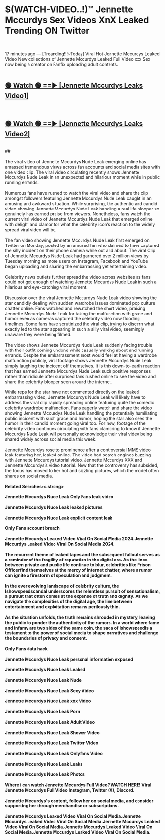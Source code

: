 # $(WATCH-VIDEO..!)™ Jennette Mccurdys Sex Videos XnX Leaked Trending ON Twitter<br>
<br>

17 minutes ago — [Treanding!!!~Today] Viral Hot Jennette Mccurdys Leaked Video New collections of Jennette Mccurdys Leaked Full Video xxx Sex now being a creator on Fanfix uploading adult contents.
<br>
 <br>

##  <a href="https://best2vid.blogspot.com?title=Jennette_Mccurdys">🟢 Watch 🟢 ==► [Jennette Mccurdys Leaks Video1]</a><br>
  <br>

##  <a href="https://best2vid.blogspot.com?title=Jennette_Mccurdys">🟢 Watch 🟢 ==► [Jennette Mccurdys Leaks Video2]</a><br>
  <br>
  ##
  <br>
  <br>
The viral video of Jennette Mccurdys Nude Leak emerging online has amassed tremendous views across fan accounts and social media sites with one video clip. The viral video circulating recently shows Jennette Mccurdys Nude Leak in an unexpected and hilarious moment while in public running errands.
<br><br>
Numerous fans have rushed to watch the viral video and share the clip amongst followers featuring Jennette Mccurdys Nude Leak caught in an amusing and awkward situation. While surprising, the authentic and candid video showing Jennette Mccurdys Nude Leak handling a real life blooper so genuinely has earned praise from viewers. Nonetheless, fans watch the current viral video of Jennette Mccurdys Nude Leak that emerged online with delight and clamor for what the celebrity icon’s reaction to the widely spread viral video will be.
<br><br>
The fan video showing Jennette Mccurdys Nude Leak first emerged on Twitter on Monday, posted by an amused fan who claimed to have captured the silly incident on their phone camera while out and about. The viral Clip of Jennette Mccurdys Nude Leak had garnered over 2 million views by Tuesday morning as more users on Instagram, Facebook and YouTube began uploading and sharing the embarrassing yet entertaining video.
<br><br>
Celebrity news outlets further spread the video across websites as fans could not get enough of watching Jennette Mccurdys Nude Leak in such a hilarious and eye-catching viral moment.
<br><br>
Discussion over the viral Jennette Mccurdys Nude Leak video showing the star candidly dealing with sudden wardrobe issues dominated pop culture chatter online. Fans watched and rewatched the short video, praising Jennette Mccurdys Nude Leak for taking the malfunction with grace and humor even as cameras captured the celebrity video now flooding timelines. Some fans have scrutinized the viral clip, trying to discern what exactly led to the star appearing in such a silly viral video, seemingly unaware they were being filmed.
<br><br>
The video shows Jennette Mccurdys Nude Leak suddenly facing trouble with their outfit coming undone while casually walking about and running errands. Despite the embarrassment most would feel at having a wardrobe malfunction publicly, viral footage shows Jennette Mccurdys Nude Leak simply laughing the incident off themselves. It is this down-to-earth reaction that has earned Jennette Mccurdys Nude Leak such positive responses rather than ridicule after surprised fans rushed online to see the video and share the celebrity blooper seen around the internet.
<br><br>
While reps for the star have not commented directly on the leaked embarrassing video, Jennette Mccurdys Nude Leak will likely have to address the viral clip rapidly spreading online featuring quite the comedic celebrity wardrobe malfunction. Fans eagerly watch and share the video showing Jennette Mccurdys Nude Leak handling the potentially humiliating public incident with such grace and humor, hoping the star also sees the humor in their candid moment going viral too. For now, footage of the celebrity video continues circulating with fans clamoring to know if Jennette Mccurdys Nude Leak will personally acknowledge their viral video being shared widely across social media this week.
<br><br>
Jennette Mccurdys rose to prominence after a controversial MMS video leak featuring her, leaked online. The video had search engines buzzing with Jennette Mccurdys tutorial video, Jennette Mccurdys XXX and Jennette Mccurdys’s video tutorial. Now that the controversy has subsided, the focus has moved to her hot and sizzling pictures, which the model often shares on social media.
<br><br>
<strong>Related Searches:<.strong>
<br><br>
Jennette Mccurdys Nude Leak Only Fans leak video
<br><br>
Jennette Mccurdys Nude Leak leaked pictures
<br><br>
Jennette Mccurdys Nude Leak explicit content leak
<br><br>
Only Fans account breach
<br><br>
Jennette Mccurdys Leaked Video Viral On Social Media 2024.Jennette Mccurdys Leaked Video Viral On Social Media 2024.
<br><br>
The recurrent theme of leaked tapes and the subsequent fallout serves as a reminder of the fragility of reputation in the digital era. As the lines between private and public life continue to blur, celebrities like Prison Officerfind themselves at the mercy of internet chatter, where a rumor can ignite a firestorm of speculation and judgment.
<br><br>
In the ever evolving landscape of celebrity culture, the Ishowspeedscandal underscores the relentless pursuit of sensationalism, a pursuit that often comes at the expense of truth and dignity. As we navigate the complexities of the digital age, the line between entertainment and exploitation remains perilously thin.
<br><br>
As the situation unfolds, the truth remains shrouded in mystery, leaving the public to ponder the authenticity of the rumors. In a world where fame and infamy are two sides of the same coin, the saga of Ishowspeedis a testament to the power of social media to shape narratives and challenge the boundaries of privacy and consent.
<br><br>
Only Fans data hack
<br><br>
Jennette Mccurdys Nude Leak personal information exposed
<br><br>
Jennette Mccurdys Nude Leak Leaked
<br><br>
Jennette Mccurdys Nude Leak Nude
<br><br>
Jennette Mccurdys Nude Leak Sexy Video
<br><br>
Jennette Mccurdys Nude Leak xxx Video
<br><br>
Jennette Mccurdys Nude Leak Porn
<br><br>
Jennette Mccurdys Nude Leak Adult Video
<br><br>
Jennette Mccurdys Nude Leak Shower Video
<br><br>
Jennette Mccurdys Nude Leak Twitter Video
<br><br>
Jennette Mccurdys Nude Leak Onlyfans Video
<br><br>
Jennette Mccurdys Nude Leak Leaks
<br><br>
Jennette Mccurdys Nude Leak Photos
<br><br>
Where i can watch Jennette Mccurdys Full Video? WATCH HERE! Viral Jennette Mccurdys Full Video Instagram, Twitter (X), Discord.
<br><br>
Jennette Mccurdys's content, follow her on social media, and consider supporting her through merchandise or subscriptions.
<br><br>
Jennette Mccurdys Leaked Video Viral On Social Media.Jennette Mccurdys Leaked Video Viral On Social Media.Jennette Mccurdys Leaked Video Viral On Social Media.Jennette Mccurdys Leaked Video Viral On Social Media.Jennette Mccurdys Leaked Video Viral On Social Media.